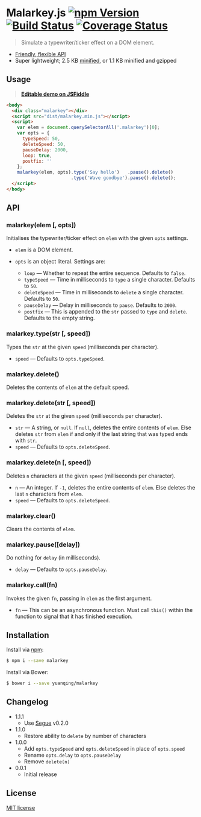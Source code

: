 # Malarkey.js [![npm Version](http://img.shields.io/npm/v/malarkey.svg?style=flat)](https://www.npmjs.org/package/malarkey) [![Build Status](https://img.shields.io/travis/yuanqing/malarkey.svg?style=flat)](https://travis-ci.org/yuanqing/malarkey) [![Coverage Status](https://img.shields.io/coveralls/yuanqing/malarkey.svg?style=flat)](https://coveralls.io/r/yuanqing/malarkey)

> Simulate a typewriter/ticker effect on a DOM element.

- [Friendly, flexible API](#api)
- Super lightweight; 2.5 KB [minified](https://github.com/yuanqing/malarkey/blob/master/dist/malarkey.min.js), or 1.1 KB minified and gzipped

## Usage

> [**Editable demo on JSFiddle**](http://jsfiddtle.net/yoyjoLhx/)

```html
<body>
  <div class="malarkey"></div>
  <script src="dist/malarkey.min.js"></script>
  <script>
    var elem = document.querySelectorAll('.malarkey')[0];
    var opts = {
      typeSpeed: 50,
      deleteSpeed: 50,
      pauseDelay: 2000,
      loop: true,
      postfix: ''
    };
    malarkey(elem, opts).type('Say hello')   .pause().delete()
                        .type('Wave goodbye').pause().delete();
  </script>
</body>
```

## API

### malarkey(elem [, opts])

Initialises the typewriter/ticker effect on `elem` with the given `opts` settings.

- `elem` is a DOM element.

- `opts` is an object literal. Settings are:
  - `loop` &mdash; Whether to repeat the entire sequence. Defaults to `false`.
  - `typeSpeed` &mdash; Time in milliseconds to `type` a single character. Defaults to `50`.
  - `deleteSpeed` &mdash; Time in milliseconds to `delete` a single character. Defaults to `50`.
  - `pauseDelay` &mdash; Delay in milliseconds to `pause`. Defaults to `2000`.
  - `postfix` &mdash; This is appended to the `str` passed to `type` and `delete`. Defaults to the empty string.

### malarkey.type(str [, speed])

Types the `str` at the given `speed` (milliseconds per character).

- `speed` &mdash; Defaults to `opts.typeSpeed`.

### malarkey.delete()

Deletes the contents of `elem` at the default speed.

### malarkey.delete(str [, speed])

Deletes the `str` at the given `speed` (milliseconds per character).

- `str` &mdash; A string, or `null`. If `null`, deletes the entire contents of `elem`. Else deletes `str` from `elem` if and only if the last string that was typed ends with `str`.
- `speed` &mdash; Defaults to `opts.deleteSpeed`.

### malarkey.delete(n [, speed])

Deletes `n` characters at the given `speed` (milliseconds per character).

- `n` &mdash; An integer. If `-1`, deletes the entire contents of `elem`. Else deletes the last `n` characters from `elem`.
- `speed` &mdash; Defaults to `opts.deleteSpeed`.

### malarkey.clear()

Clears the contents of `elem`.

### malarkey.pause([delay])

Do nothing for `delay` (in milliseconds).

- `delay` &mdash; Defaults to `opts.pauseDelay`.

### malarkey.call(fn)

Invokes the given `fn`, passing in `elem` as the first argument.

- `fn` &mdash; This can be an asynchronous function. Must call `this()` within the function to signal that it has finished execution.

## Installation

Install via [npm](https://www.npmjs.org/package/malarkey):

```bash
$ npm i --save malarkey
```

Install via Bower:

```bash
$ bower i --save yuanqing/malarkey
```

## Changelog

- 1.1.1
  - Use [Segue](https://github.com/yuanqing/segue) v0.2.0
- 1.1.0
  - Restore ability to `delete` by number of characters
- 1.0.0
  - Add `opts.typeSpeed` and `opts.deleteSpeed` in place of `opts.speed`
  - Rename `opts.delay` to `opts.pauseDelay`
  - Remove `delete(n)`
- 0.0.1
  - Initial release

## License

[MIT license](https://github.com/yuanqing/malarkey/blob/master/LICENSE)
